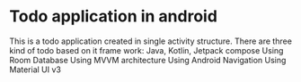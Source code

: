# Todo application in android
This is a todo application created in single activity structure.
There are three kind of todo based on it frame work: Java, Kotlin, Jetpack compose
Using Room Database
Using MVVM architecture
Using Android Navigation
Using Material UI v3
